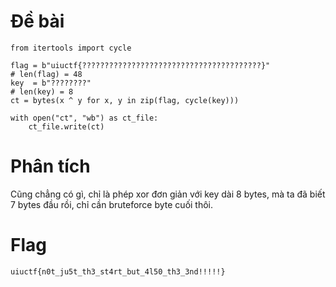 # Đề bài

```
from itertools import cycle

flag = b"uiuctf{????????????????????????????????????????}"
# len(flag) = 48
key  = b"????????"
# len(key) = 8
ct = bytes(x ^ y for x, y in zip(flag, cycle(key)))

with open("ct", "wb") as ct_file:
    ct_file.write(ct)
```

# Phân tích

Cũng chẳng có gì, chỉ là phép xor đơn giản với key dài 8 bytes, mà ta đã biết 7 bytes đầu rồi, chỉ cần bruteforce byte cuối thôi.

# Flag

`uiuctf{n0t_ju5t_th3_st4rt_but_4l50_th3_3nd!!!!!}`
